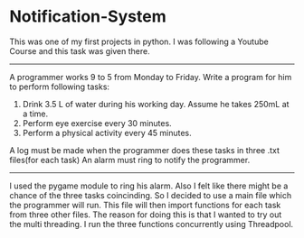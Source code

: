# Notification-System
This was one of my first projects in python. I was following a Youtube Course and this task was given there.
*****
A programmer works 9 to 5 from Monday to Friday. Write a program for him to perform following tasks:
1. Drink 3.5 L of water during his working day. Assume he takes 250mL at a time.
2. Perform eye exercise every 30 minutes.
3. Perform a physical activity every 45 minutes.

A log must be made when the programmer does these tasks in three .txt files(for each task)
An alarm must ring to notify the programmer.
*****

I used the pygame module to ring his alarm.
Also I felt like there might be a chance of the three tasks coincinding. So I decided to use a main file which the programmer will run.
This file will then import functions for each task from three other files. The reason for doing this is that I wanted to try out the multi threading.
I run the three functions concurrently using Threadpool.
